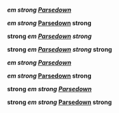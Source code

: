 ___em strong <a href="http://parsedown.org/" class='external_link'>Parsedown</a>___

___em strong_ <a href="http://parsedown.org/" class='external_link'>Parsedown</a> strong__

__strong _em <a href="http://parsedown.org/" class='external_link'>Parsedown</a> strong___

__strong _em <a href="http://parsedown.org/" class='external_link'>Parsedown</a> strong_ strong__

***em strong <a href="http://parsedown.org/" class='external_link'>Parsedown</a>***

***em strong* <a href="http://parsedown.org/" class='external_link'>Parsedown</a> strong**

**strong *em strong <a href="http://parsedown.org/" class='external_link'>Parsedown</a>***

**strong *em strong* <a href="http://parsedown.org/" class='external_link'>Parsedown</a> strong**